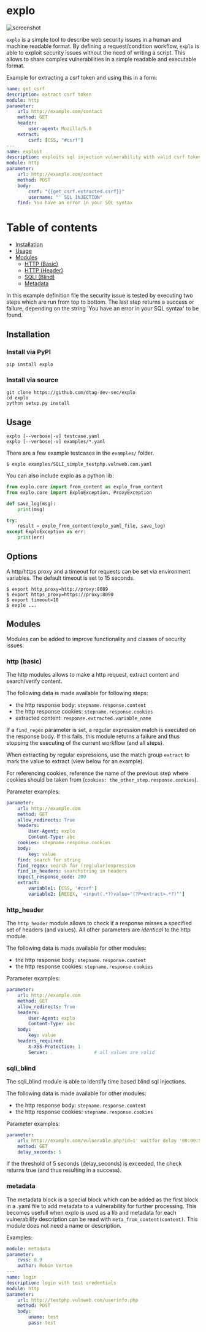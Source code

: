 # explo

![screenshot](screenshot.png)

`explo` is a simple tool to describe web security issues in a human and machine readable format.
By defining a request/condition workflow, `explo` is able to exploit security issues without the
need of writing a script. This allows to share complex vulnerabilities in a simple readable and executable format. 

Example for extracting a csrf token and using this in a form:
```yaml
name: get_csrf
description: extract csrf token
module: http
parameter:
    url: http://example.com/contact
    method: GET
    header:
        user-agent: Mozilla/5.0
    extract:
        csrf: [CSS, "#csrf"]
---
name: exploit
description: exploits sql injection vulnerability with valid csrf token
module: http
parameter:
    url: http://example.com/contact
    method: POST
    body:
        csrf: "{{get_csrf.extracted.csrf}}"
        username: "' SQL INJECTION"
    find: You have an error in your SQL syntax
```

# Table of contents

 - [Installation](#installation)
 - [Usage](#usage)
 - [Modules](#modules)
   - [HTTP (Basic)](#http-basic)
   - [HTTP (Header)](#http_header)
   - [SQLI (Blind)](#sqli_blind)
   - [Metadata](#metadata)

In this example definition file the security issue is tested by executing two steps which are run from top to bottom. The last step returns a success or failure, depending on the string 'You have an error in your SQL syntax' to be found.

## Installation

### Install via PyPI

    pip install explo

### Install via source

    git clone https://github.com/dtag-dev-sec/explo
    cd explo
    python setup.py install

## Usage

    explo [--verbose|-v] testcase.yaml
    explo [--verbose|-v] examples/*.yaml

There are a few example testcases in the `examples/` folder.

    $ explo examples/SQLI_simple_testphp.vulnweb.com.yaml

You can also include explo as a python lib:

```python
from explo.core import from_content as explo_from_content
from explo.core import ExploException, ProxyException

def save_log(msg):
    print(msg)

try:
    result = explo_from_content(explo_yaml_file, save_log)
except ExploException as err:
    print(err)
```

## Options

A http/https proxy and a timeout for requests can be set via environment variables. The default timeout is set to 15 seconds.

    $ export http_proxy=http://proxy:8089
    $ export https_proxy=https://proxy:8090
    $ export timeout=10
    $ explo ...

## Modules

Modules can be added to improve functionality and classes of security issues.

### http (basic)

The http modules allows to make a http request, extract content and search/verify content. 

The following data is made available for following steps:

* the http response body: `stepname.response.content` 
* the http response cookies: `stepname.response.cookies`
* extracted content: `response.extracted.variable_name`

If a `find_regex` parameter is set, a regular expression match is executed on the response body. If this fails, this module returns a failure and thus stopping the executing of the current workflow (and all steps).

When extracting by regular expressions, use the match group `extract` to mark the value to extract (view below for an example).

For referencing cookies, reference the name of the previous step where cookies should be taken from (`cookies: the_other_step.response.cookies`).

Parameter examples:

```yaml
parameter:
    url: http://example.com
    method: GET
    allow_redirects: True
    headers:
        User-Agent: explo
        Content-Type: abc
    cookies: stepname.response.cookies
    body:
        key: value
    find: search for string
    find_regex: search for (reg|ular)expression
    find_in_headers: searchstring in headers
    expect_response_code: 200
    extract:
        variable1: [CSS, '#csrf']
        variable2: [REGEX, '<input(.*?)value="(?P<extract>.*?)"']
```

### http\_header

The `http_header` module allows to check if a response misses a specified set of headers (and values). All other parameters are *identical* to the http module.

The following data is made available for other modules:

* the http response body: `stepname.response.content` 
* the http response cookies: `stepname.response.cookies`

Parameter examples:

```yaml
parameter:
    url: http://example.com
    method: GET
    allow_redirects: True
    headers:
        User-Agent: explo
        Content-Type: abc
    body:
        key: value
    headers_required:
        X-XSS-Protection: 1
        Server: .               # all values are valid
```

### sqli\_blind

The sqli\_blind module is able to identify time based blind sql injections.

The following data is made available for other modules:

* the http response body: `stepname.response.content` 
* the http response cookies: `stepname.response.cookies`

Parameter examples:

```yaml
parameter:
    url: http://example.com/vulnerable.php?id=1' waitfor delay '00:00:5'--
    method: GET
    delay_seconds: 5
```

If the threshold of 5 seconds (delay\_seconds) is exceeded, the check returns true (and thus resulting in a success).

### metadata

The metadata block is a special block which can be added as the first block in a .yaml file to add metadata to a vulnerability for further processing. This becomes usefull when explo is used as a lib and metadata for each vulnerability description can be read with `meta_from_content(content)`. This module does not need a name or description.

Examples:

```yaml
module: metadata
parameter:
    cvss: 8.9
    author: Robin Verton
---
name: login
description: login with test credentials
module: http
parameter:
    url: http://testphp.vulnweb.com/userinfo.php
    method: POST
    body:
        uname: test
        pass: test
```
